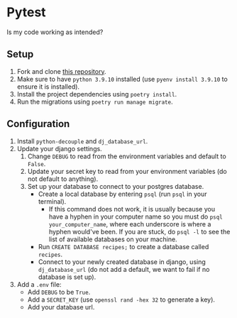 # Pytest

Is my code working as intended?

## Setup

1. Fork and clone [this repository](https://github.com/JoinCODED/TASK-Masterclass-M9-Pytest).
2. Make sure to have `python 3.9.10` installed (use `pyenv install 3.9.10` to ensure it is installed).
3. Install the project dependencies using `poetry install`.
4. Run the migrations using `poetry run manage migrate`.

## Configuration

1. Install `python-decouple` and `dj_database_url`.
2. Update your django settings.
   1. Change `DEBUG` to read from the environment variables and default to `False`.
   2. Update your secret key to read from your environment variables (do not default to anything).
   3. Set up your database to connect to your postgres database.
      - Create a local database by entering `psql` (run `psql` in your terminal).
        - If this command does not work, it is usually because you have a hyphen in your computer name so you must do `psql your_computer_name`, where each underscore is where a hyphen would've been. If you are stuck, do `psql -l` to see the list of available databases on your machine.
      - Run `CREATE DATABASE recipes;` to create a database called `recipes`.
      - Connect to your newly created database in django, using `dj_database_url` (do not add a default, we want to fail if no database is set up).
3. Add a `.env` file:
   - Add `DEBUG` to be `True`.
   - Add a `SECRET_KEY` (use `openssl rand -hex 32` to generate a key).
   - Add your database url.
